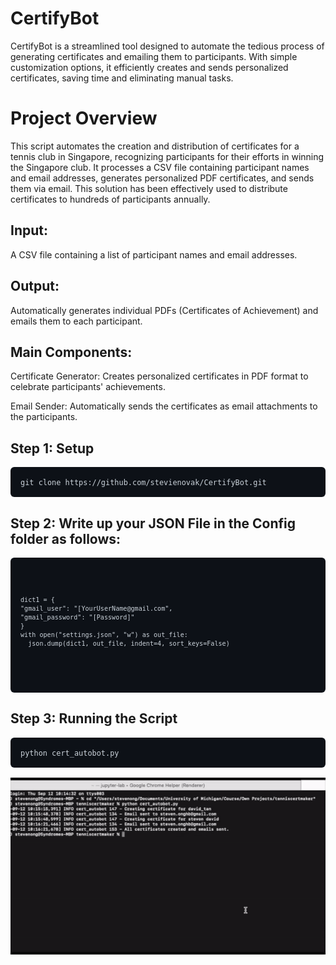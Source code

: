 # CertifyBot
CertifyBot is a streamlined tool designed to automate the tedious process of generating certificates and emailing them to participants. With simple customization options, it efficiently creates and sends personalized certificates, saving time and eliminating manual tasks.

# Project Overview
This script automates the creation and distribution of certificates for a tennis club in Singapore, recognizing participants for their efforts in winning the Singapore club. It processes a CSV file containing participant names and email addresses, generates personalized PDF certificates, and sends them via email. This solution has been effectively used to distribute certificates to hundreds of participants annually.

## Input:
A CSV file containing a list of participant names and email addresses.
## Output:
Automatically generates individual PDFs (Certificates of Achievement) and emails them to each participant.
## Main Components:

Certificate Generator: Creates personalized certificates in PDF format to celebrate participants' achievements.

Email Sender: Automatically sends the certificates as email attachments to the participants.

## Step 1: Setup

<div style="background-color: #0d1117; padding: 16px; border-radius: 6px; margin-bottom: 16px;">
  <pre style="margin: 0;"><code style="color: #c9d1d9; background-color: #0d1117;">git clone https://github.com/stevienovak/CertifyBot.git</code></pre>
</div>

## Step 2: Write up your JSON File in the Config folder as follows:

<div style="background-color: #0d1117; padding: 16px; border-radius: 6px; margin-bottom: 16px;">
  <pre style="margin: 0;"><code style="color: #c9d1d9; background-color: #0d1117;">
    
    dict1 = {
    "gmail_user": "[YourUserName@gmail.com",
    "gmail_password": "[Password]"
    }
    with open("settings.json", "w") as out_file:
      json.dump(dict1, out_file, indent=4, sort_keys=False)
</code></pre>
</div>

## Step 3: Running the Script

<div style="background-color: #0d1117; padding: 16px; border-radius: 6px; margin-bottom: 16px;">
  <pre style="margin: 0;"><code style="color: #c9d1d9; background-color: #0d1117;">python cert_autobot.py
</code></pre>
</div>


<p align="center">
  <img src="https://github.com/stevienovak/garage/blob/main/Github_Compressed_final.gif" alt="Garage Gif">
</p>

